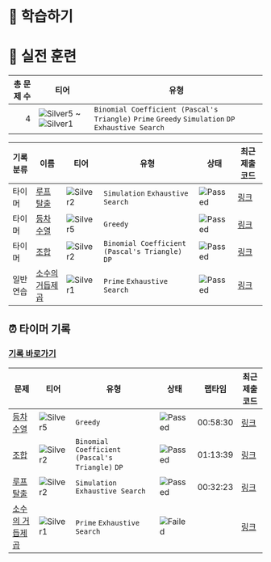 # 📖 학습하기

# 🥇 실전 훈련
|총 문제 수|티어|유형|
|---:|---|---|
|4|![Silver5][s5] ~ ![Silver1][s1]|`Binomial Coefficient (Pascal's Triangle)` `Prime` `Greedy` `Simulation` `DP` `Exhaustive Search`|

|기록분류|이름|티어|유형|상태|최근 제출 코드|
|---|---|---|---|---|---|
|타이머|[루프 탈출](https://www.codetree.ai/training-field/search/problems/loop-escape)|![Silver2][s2]|`Simulation` `Exhaustive Search`|![Passed][passed]|[링크](https://github.com/pushedrumex/codetree-TILs/blob/main/240729/%EB%A3%A8%ED%94%84%20%ED%83%88%EC%B6%9C/loop-escape.java)|
|타이머|[등차 수열](https://www.codetree.ai/training-field/search/problems/an-arithmetic-sequence)|![Silver5][s5]|`Greedy`|![Passed][passed]|[링크](https://github.com/pushedrumex/codetree-TILs/blob/main/240729/%EB%93%B1%EC%B0%A8%20%EC%88%98%EC%97%B4/an-arithmetic-sequence.java)|
|타이머|[조합](https://www.codetree.ai/training-field/search/problems/combination)|![Silver2][s2]|`Binomial Coefficient (Pascal's Triangle)` `DP`|![Passed][passed]|[링크](https://github.com/pushedrumex/codetree-TILs/blob/main/240729/%EC%A1%B0%ED%95%A9/combination.java)|
|일반 연습|[소수의 거듭제곱](https://www.codetree.ai/training-field/search/problems/power-of-prime-number)|![Silver1][s1]|`Prime` `Exhaustive Search`|![Passed][passed]|[링크](https://github.com/pushedrumex/codetree-TILs/blob/main/240729/%EC%86%8C%EC%88%98%EC%9D%98%20%EA%B1%B0%EB%93%AD%EC%A0%9C%EA%B3%B1/power-of-prime-number.java)|


## ⏰ 타이머 기록
### [기록 바로가기](https://www.codetree.ai/training-field/my-records/timer/9040)

|문제|티어|유형|상태|랩타임|최근 제출 코드|
|---|---|---|---|---|---|
[등차 수열](https://www.codetree.ai/training-field/search/problems/an-arithmetic-sequence)|![Silver5][s5]|`Greedy`|![Passed][passed]|00:58:30|[링크](https://github.com/pushedrumex/codetree-TILs/blob/main/240729/%EB%93%B1%EC%B0%A8%20%EC%88%98%EC%97%B4/an-arithmetic-sequence.java)|
[조합](https://www.codetree.ai/training-field/search/problems/combination)|![Silver2][s2]|`Binomial Coefficient (Pascal's Triangle)` `DP`|![Passed][passed]|01:13:39|[링크](https://github.com/pushedrumex/codetree-TILs/blob/main/240729/%EC%A1%B0%ED%95%A9/combination.java)|
[루프 탈출](https://www.codetree.ai/training-field/search/problems/loop-escape)|![Silver2][s2]|`Simulation` `Exhaustive Search`|![Passed][passed]|00:32:23|[링크](https://github.com/pushedrumex/codetree-TILs/blob/main/240729/%EB%A3%A8%ED%94%84%20%ED%83%88%EC%B6%9C/loop-escape.java)|
[소수의 거듭제곱](https://www.codetree.ai/training-field/search/problems/power-of-prime-number)|![Silver1][s1]|`Prime` `Exhaustive Search`|![Failed][failed]||[링크](https://github.com/pushedrumex/codetree-TILs/blob/main/240729/%EC%86%8C%EC%88%98%EC%9D%98%20%EA%B1%B0%EB%93%AD%EC%A0%9C%EA%B3%B1/power-of-prime-number.java)|












[b5]: https://img.shields.io/badge/Bronze_5-%235D3E31.svg
[b4]: https://img.shields.io/badge/Bronze_4-%235D3E31.svg
[b3]: https://img.shields.io/badge/Bronze_3-%235D3E31.svg
[b2]: https://img.shields.io/badge/Bronze_2-%235D3E31.svg
[b1]: https://img.shields.io/badge/Bronze_1-%235D3E31.svg
[s5]: https://img.shields.io/badge/Silver_5-%23394960.svg
[s4]: https://img.shields.io/badge/Silver_4-%23394960.svg
[s3]: https://img.shields.io/badge/Silver_3-%23394960.svg
[s2]: https://img.shields.io/badge/Silver_2-%23394960.svg
[s1]: https://img.shields.io/badge/Silver_1-%23394960.svg
[g5]: https://img.shields.io/badge/Gold_5-%23FFC433.svg
[g4]: https://img.shields.io/badge/Gold_4-%23FFC433.svg
[g3]: https://img.shields.io/badge/Gold_3-%23FFC433.svg
[g2]: https://img.shields.io/badge/Gold_2-%23FFC433.svg
[g1]: https://img.shields.io/badge/Gold_1-%23FFC433.svg
[p5]: https://img.shields.io/badge/Platinum_5-%2376DDD8.svg
[p4]: https://img.shields.io/badge/Platinum_4-%2376DDD8.svg
[p3]: https://img.shields.io/badge/Platinum_3-%2376DDD8.svg
[p2]: https://img.shields.io/badge/Platinum_2-%2376DDD8.svg
[p1]: https://img.shields.io/badge/Platinum_1-%2376DDD8.svg
[passed]: https://img.shields.io/badge/Passed-%23009D27.svg
[failed]: https://img.shields.io/badge/Failed-%23D24D57.svg
[easy]: https://img.shields.io/badge/쉬움-%235cb85c.svg?for-the-badge
[medium]: https://img.shields.io/badge/보통-%23FFC433.svg?for-the-badge
[hard]: https://img.shields.io/badge/어려움-%23D24D57.svg?for-the-badge